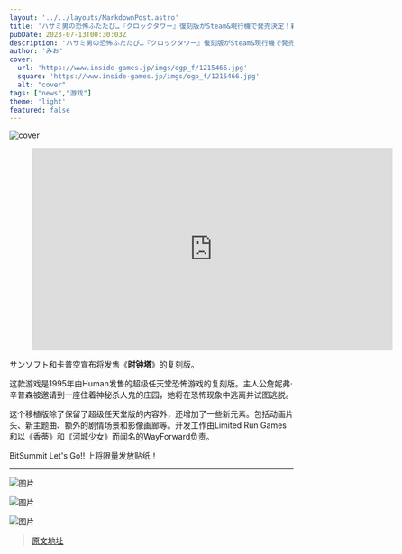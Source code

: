 ```yaml
---
layout: '../../layouts/MarkdownPost.astro'
title: 'ハサミ男の恐怖ふたたび…『クロックタワー』復刻版がSteam&現行機で発売決定！新規カットシーンや映像ギャラリーも'
pubDate: 2023-07-13T00:30:03Z
description: 'ハサミ男の恐怖ふたたび…『クロックタワー』復刻版がSteam&現行機で発売決定！新規カットシーンや映像ギャラリーも'
author: 'みお'
cover:
  url: 'https://www.inside-games.jp/imgs/ogp_f/1215466.jpg'
  square: 'https://www.inside-games.jp/imgs/ogp_f/1215466.jpg'
  alt: "cover"
tags: ["news","游戏"]
theme: 'light'
featured: false
---
```


![cover](https://www.inside-games.jp/imgs/ogp_f/1215466.jpg)

<figure class="ctms-editor-youtube"><iframe src="https://www.youtube.com/embed/ZMzM9J20MOU?rel=0" width="640" height="360" max-width="100%" frameborder="0" allow="accelerometer; autoplay; encrypted-media; gyroscope; picture-in-picture" allowfullscreen=""></iframe></figure>

サンソフト和卡普空宣布将发售《<b>时钟塔</b>》的复刻版。

这款游戏是1995年由Human发售的超级任天堂恐怖游戏的复刻版。主人公詹妮弗·辛普森被邀请到一座住着神秘杀人鬼的庄园，她将在恐怖现象中逃离并试图逃脱。

这个移植版除了保留了超级任天堂版的内容外，还增加了一些新元素。包括动画片头、新主题曲、额外的剧情场景和影像画廊等。开发工作由Limited Run Games和以《香蒂》和《河城少女》而闻名的WayForward负责。

BitSummit Let's Go!! 上将限量发放贴纸！

---

![图片](https://www.inside-games.jp/imgs/zoom/1215472.jpg)

![图片](https://www.inside-games.jp/imgs/zoom/1215473.jpg)

![图片](https://www.inside-games.jp/imgs/zoom/1215474.jpg)

>[原文地址](https://www.inside-games.jp/article/2023/07/13/147166.html)  